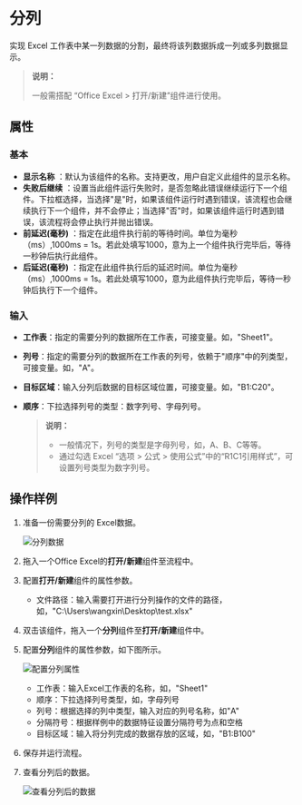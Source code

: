 # 分列
实现 Excel 工作表中某一列数据的分割，最终将该列数据拆成一列或多列数据显示。

> **说明：**
> 
> 一般需搭配 “Office Excel > 打开/新建”组件进行使用。


## 属性

### 基本
- **显示名称** ：默认为该组件的名称。支持更改，用户自定义此组件的显示名称。
- **失败后继续** ：设置当此组件运行失败时，是否忽略此错误继续运行下一个组件。下拉框选择，当选择"是"时，如果该组件运行时遇到错误，该流程也会继续执行下一个组件，并不会停止；当选择"否"时，如果该组件运行时遇到错误，该流程将会停止执行并抛出错误。
- **前延迟(毫秒)** ：指定在此组件执行前的等待时间。单位为毫秒（ms）,1000ms = 1s。若此处填写1000，意为上一个组件执行完毕后，等待一秒钟后执行此组件。
- **后延迟(毫秒)** ：指定在此组件执行后的延迟时间。单位为毫秒（ms）,1000ms = 1s。若此处填写1000，意为此组件执行完毕后，等待一秒钟后执行下一个组件。

### 输入
- **工作表**：指定的需要分列的数据所在工作表，可接变量。如，"Sheet1"。
- **列号**：指定的需要分列的数据所在工作表的列号，依赖于"顺序"中的列类型，可接变量。如，"A"。
- **目标区域**：输入分列后数据的目标区域位置，可接变量。如，"B1:C20"。
- **顺序**：下拉选择列号的类型：数字列号、字母列号。

  >**说明：**
  >- 一般情况下，列号的类型是字母列号，如，A、B、C等等。
  >- 通过勾选 Excel “选项 > 公式 > 使用公式”中的“R1C1引用样式”，可设置列号类型为数字列号。

## 操作样例

1. 准备一份需要分列的 Excel数据。

   ![分列数据](https://docimages.blob.core.chinacloudapi.cn/images/Activities/excelcolumndata20201217.png)

2. 拖入一个Office Excel的**打开/新建**组件至流程中。
3. 配置**打开/新建**组件的属性参数。
   - 文件路径：输入需要打开进行分列操作的文件的路径，如，"C:\Users\wangxin\Desktop\test.xlsx"
4. 双击该组件，拖入一个**分列**组件至**打开/新建**组件中。
5. 配置**分列**组件的属性参数，如下图所示。

   ![配置分列属性](https://docimages.blob.core.chinacloudapi.cn/images/Activities/excelcolumn20201217.png)
    - 工作表：输入Excel工作表的名称，如，"Sheet1"
    - 顺序：下拉选择列号类型，如，字母列号
    - 列号：根据选择的列中类型，输入对应的列号名称，如"A"
    - 分隔符号：根据样例中的数据特征设置分隔符号为点和空格
    - 目标区域：输入将分列完成的数据存放的区域，如，"B1:B100"
6. 保存并运行流程。
7. 查看分列后的数据。

   ![查看分列后的数据](https://docimages.blob.core.chinacloudapi.cn/images/Activities/excelcolumndataresult20201217.png)